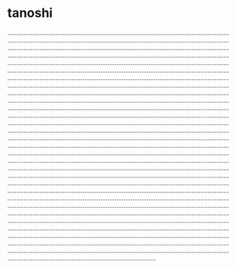 # tanoshi
...........................................................................................................................................................................................................................................................................................................................................................................................................................................................................................................................................................................................................................................................................................................................................................................................................................................................................................................................................................................................................................................................................................................................................................................................................................................................................................................................................................................................................................................................................................................................................................................................................................................................................................................................................................................................................................................................................................................................................................................................................................................................................................................................................................................................................................................................................................................................................................................................................................................................................................................................................................................................................................................................................................................................................................................................................................................................................................................................................................................................................................................................................................................................................................................................................................................................................................................................................................................................................................................................................................................................................................................................................................................................................................................................................................................................................................................................................................................................................................